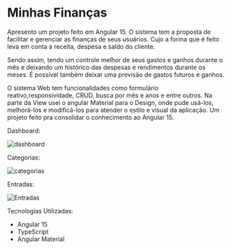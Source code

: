 # Minhas Finanças

Apresento um projeto feito em Angular 15. O sistema tem a proposta de facilitar e gerenciar as finanças de seus usuários. 
Cujo a forma que é feito leva em conta a receita, despesa e saldo do cliente. 

Sendo assim, tendo um controle melhor de seus gastos e ganhos durante o mês e deixando um histórico das despesas e rendimentos durante os meses. 
É possível também deixar uma previsão de gastos futuros e ganhos.

O sistema Web tem funcionalidades como formulário reativo,responsividade, CRUD, busca por mês e anos e entre outros. Na parte da View usei o angular Material para o Design, onde pude usá-los, melhorá-los e modificá-los para atender o estilo e visual da aplicação. Um projeto feito pra consolidar o conhecimento ao Angular 15. 

Dashboard:

![dashboard](https://github.com/JamesCode-Ts/Minhas-Financas/assets/63932833/28c83963-d4bf-483e-828b-b976ab3d5850)

Categorias:

![categorias](https://github.com/JamesCode-Ts/Minhas-Financas/assets/63932833/c762f719-cc84-4cf9-be5b-061f98d66c69)

Entradas:

![Entradas](https://github.com/JamesCode-Ts/Minhas-Financas/assets/63932833/6c468e08-c783-4488-9f50-84e3a7c6a8ec)


Tecnologias Utilizadas:

* Angular 15
* TypeScript
* Angular Material
  
